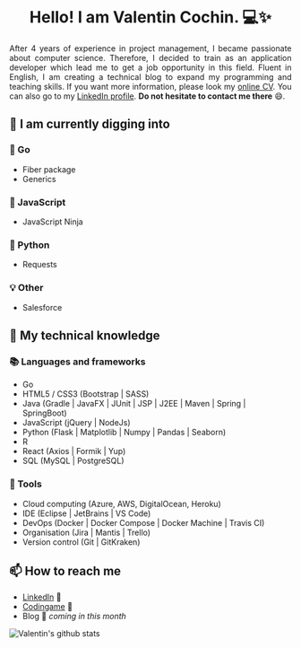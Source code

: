 <h1 align="center">Hello! I am Valentin Cochin. 💻✨</h1>

<p align="justify">
After 4 years of experience in project management, I became passionate about computer science. Therefore, I decided to train as an application developer which lead me to get a job opportunity in this field. Fluent in English, I am creating a technical blog to expand my programming and teaching skills. If you want more information, please look my <a href=https://cvdesignr.com/p/5f3e51cd754b0>online CV</a>. You can also go to my <a href=https://www.linkedin.com/in/valentin-cochin/>LinkedIn profile</a>. <strong>Do not hesitate to contact me there</strong> 😄.
</p>

## 🌱 I am currently digging into

### 💨 Go

- Fiber package
- Generics

### 📜 JavaScript

- JavaScript Ninja

### 🐍 Python

- Requests

### 💡 Other

- Salesforce

## 🧠 My technical knowledge

### 📚 Languages and frameworks

- Go
- HTML5 / CSS3 (Bootstrap | SASS)
- Java (Gradle | JavaFX | JUnit | JSP | J2EE | Maven | Spring | SpringBoot)
- JavaScript (jQuery | NodeJs)
- Python (Flask | Matplotlib | Numpy | Pandas | Seaborn)
- R
- React (Axios | Formik | Yup)
- SQL (MySQL | PostgreSQL)

### 🔧 Tools

- Cloud computing (Azure, AWS, DigitalOcean, Heroku)
- IDE (Eclipse | JetBrains | VS Code)
- DevOps (Docker | Docker Compose | Docker Machine | Travis CI)
- Organisation (Jira | Mantis | Trello)
- Version control (Git | GitKraken)

## 📫 How to reach me

- [LinkedIn](https://www.linkedin.com/in/valentin-cochin/) 🤝
- [Codingame](https://www.codingame.com/profile/2e4ee20797febd5a5e5ad32da5a0ab9e4171104) 👾
- Blog 🚀 *coming in this month*

![Valentin's github stats](https://github-readme-stats.vercel.app/api?username=valentin-cochin&show_icons=true&hide=stars,issues&theme=vue)